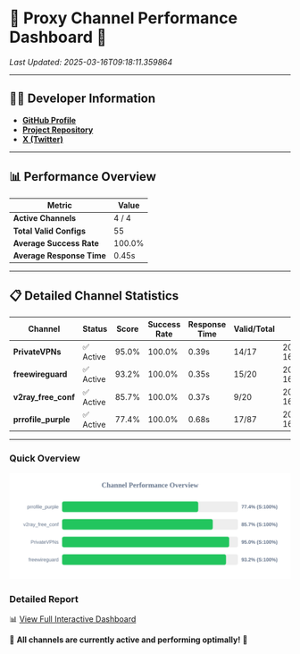 # 🌟 Proxy Channel Performance Dashboard 🌟

_Last Updated: 2025-03-16T09:18:11.359864_

---

## 👩‍💻 Developer Information

- **[GitHub Profile](https://github.com/4n0nymou3)**  
- **[Project Repository](https://github.com/4n0nymou3/multi-proxy-config-fetcher)**  
- **[X (Twitter)](https://x.com/4n0nymou3)**  

---

## 📊 Performance Overview

| Metric                | Value       |
|-----------------------|-------------|
| **Active Channels**   | 4 / 4       |
| **Total Valid Configs** | 55          |
| **Average Success Rate** | 100.0%      |
| **Average Response Time** | 0.45s       |

---

## 📋 Detailed Channel Statistics

| Channel          | Status     | Score  | Success Rate | Response Time | Valid/Total | Last Success               |
|------------------|------------|--------|--------------|---------------|-------------|----------------------------|
| **PrivateVPNs**  | ✅ Active  | 95.0%  | 100.0% | 0.39s         | 14/17       | 2025-03-16T09:18:10.985496 |
| **freewireguard**  | ✅ Active  | 93.2%  | 100.0% | 0.35s         | 15/20       | 2025-03-16T09:18:11.358002 |
| **v2ray_free_conf**  | ✅ Active  | 85.7%  | 100.0% | 0.37s         | 9/20       | 2025-03-16T09:18:10.563396 |
| **prrofile_purple**  | ✅ Active  | 77.4%  | 100.0% | 0.68s         | 17/87       | 2025-03-16T09:18:10.145037 |

---

### Quick Overview
<div align="center">
  <a href="https://raw.githubusercontent.com/nullluser/NullRepo/refs/heads/main/assets/channel_stats_chart.svg">
    <img src="https://raw.githubusercontent.com/nullluser/NullRepo/refs/heads/main/assets/channel_stats_chart.svg" alt="Source Performance Statistics" width="800">
  </a>
</div>

### Detailed Report
📊 [View Full Interactive Dashboard](https://htmlpreview.github.io/?https://github.com/nullluser/NullRepo/blob/main/assets/performance_report.html)

🎉 **All channels are currently active and performing optimally!** 🎉
